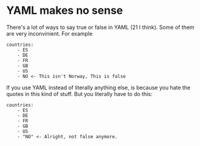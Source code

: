 # YAML makes no sense

There's a lot of ways to say true or false in YAML (21 I think). Some
of them are very inconvinient. For example

~~~
countries:
	- ES
	- DE
	- FR
	- GB
	- US
	- NO <- This isn't Norway, This is false
~~~

If you use YAML instead of literally anything else, is because you
hate the quotes in this kind of stuff. But you literally have to do
this:

~~~
countries:
	- ES
	- DE
	- FR
	- GB
	- US
	- "NO" <- Alright, not false anymore.
~~~

